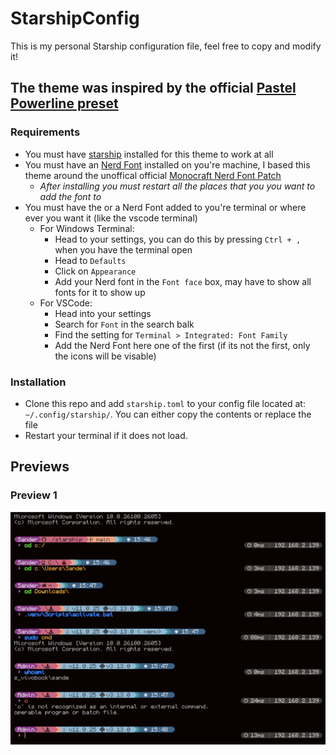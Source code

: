 # StarshipConfig

This is my personal Starship configuration file, feel free to copy and modify it!

## The theme was inspired by the official [Pastel Powerline preset](https://starship.rs/presets/pastel-powerline#pastel-powerline-preset)

### Requirements

- You must have [starship](https://starship.rs/guide/) installed for this theme to work at all
- You must have an [Nerd Font](https://www.nerdfonts.com/font-downloads) installed on you're machine, I based this theme around the unoffical official [Monocraft Nerd Font Patch](https://github.com/IdreesInc/Monocraft/releases)
  - *After installing you must restart all the places that you you want to add the font to*
- You must have the or a Nerd Font added to you're terminal or where ever you want it (like the vscode terminal)
  - For Windows Terminal:
    - Head to your settings, you can do this by pressing `Ctrl + ,` when you have the terminal open
    - Head to `Defaults`
    - Click on `Appearance`
    - Add your Nerd font in the `Font face` box, may have to show all fonts for it to show up
  - For VSCode:
    - Head into your settings
    - Search for `Font` in the search balk
    - Find the setting for `Terminal > Integrated: Font Family`
    - Add the Nerd Font here one of the first (if its not the first, only the icons will be visable)

### Installation

- Clone this repo and add `starship.toml` to your config file located at: `~/.config/starship/`. You can either copy the contents or replace the file
- Restart your terminal if it does not load.

## Previews

### Preview 1

![Preview Nr. 1](assets/Preview_1.png)
